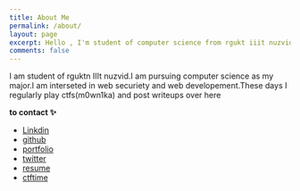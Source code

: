 ```yaml
---
title: About Me
permalink: /about/
layout: page
excerpt: Hello , I'm student of computer science from rgukt iiit nuzvid, living in India. This blog for documentation about my programming journey, running on jekyll, hosting on github.
comments: false
---
```

I am student of rguktn IIIt nuzvid.I am pursuing computer science as my major.I am interseted in web securiety and web developement.These days I regularly play ctfs(m0wn1ka) and post writeups over here

**to contact ✨**

<!-- - [linkdin](https://www.linkedin.com/in/radha-mounika-74a5322b0) -->
- [Linkdin](https://www.linkedin.com/in/m0wn1ka/)
- [github](https://github.com/m0wn1ka)
- [portfolio](https://m0wn1ka.github.io)
- [twitter](https://x.com/m0w1n1k1?t=oKGNrl_xHVvGRecRb18Ehg&s=09)
- [resume](https://drive.google.com/file/d/18s9ln_kb4wiy3sjVZFCj7TntbHViIYIe/view?usp=sharing)
- [ctftime](https://ctftime.org/team/229140/)
